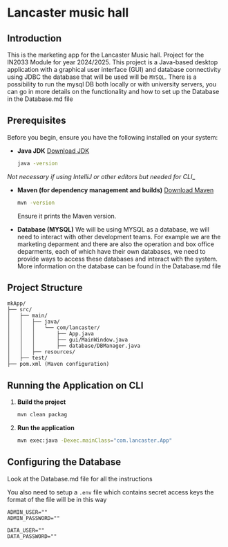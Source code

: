 
# Lancaster music hall

## Introduction
This is the marketing app for the Lancaster Music hall. Project for the IN2033 Module for year 2024/2025. This project is a Java-based desktop application with a graphical user interface (GUI) and database connectivity using JDBC the database that will be used will be `MYSQL`. There is a possibility to run the mysql DB both locally or with university servers, you can go in more details on the functionality and how to set up the Database in the Database.md file

## Prerequisites

Before you begin, ensure you have the following installed on your system:

- **Java JDK**
  [Download JDK](https://adoptium.net/)
  ```sh
  java -version
  ```
_Not necessary if using IntelliJ or other editors but needed for CLI__
- **Maven (for dependency management and builds)**
  [Download Maven](https://maven.apache.org/download.cgi)
  ```sh
  mvn -version
  ```
  Ensure it prints the Maven version.

- **Database (MYSQL)**
We will be using MYSQL as a database, we will need to interact with other development teams. For example we are the marketing deparment and there are also the operation and box office deparments, each of which have their own databases, we need to provide ways to access these databases and interact with the system.
More information on the database can be found in the Database.md file

## Project Structure
```
mkApp/
├── src/
│   ├── main/
│   │   ├── java/
│   │   │   └── com/lancaster/
│   │   │       ├── App.java
│   │   │       ├── gui/MainWindow.java
│   │   │       ├── database/DBManager.java
│   │   ├── resources/
│   ├── test/
├── pom.xml (Maven configuration)
```

## Running the Application on CLI
1. **Build the project**
   ```sh
   mvn clean packag
   ```

2. **Run the application**
   ```sh
   mvn exec:java -Dexec.mainClass="com.lancaster.App"
   ```

## Configuring the Database
Look at the Database.md file for all the instructions

You also need to setup a `.env` file which contains secret access keys the format of the file will be in this way

```
ADMIN_USER=""
ADMIN_PASSWORD=""

DATA_USER=""
DATA_PASSWORD=""
 ```
